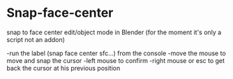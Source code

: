 # Snap-face-center
snap to face center edit/object mode in Blender (for the moment it's only a script not an addon)

-run the label (snap face center sfc...) from the console
-move the mouse to move and snap the cursor
-left mouse to confirm
-right mouse or esc to get back the cursor at his previous position
